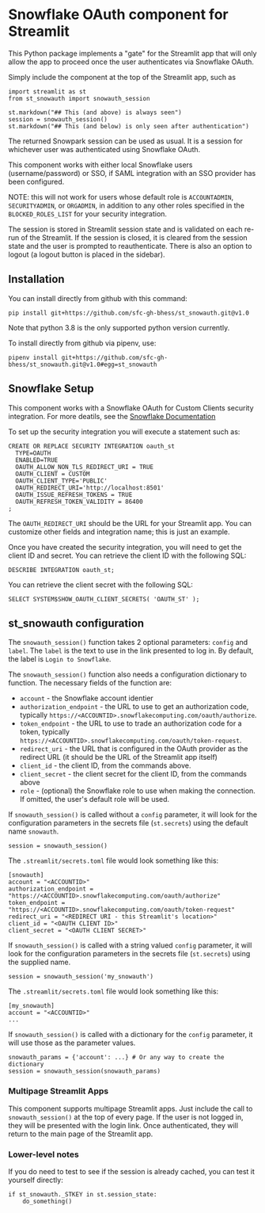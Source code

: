 # Snowflake OAuth component for Streamlit

This Python package implements a "gate" for the Streamlit app
that will only allow the app to proceed once the user authenticates
via Snowflake OAuth.

Simply include the component at the top of the Streamlit app, such as
```
import streamlit as st
from st_snowauth import snowauth_session

st.markdown("## This (and above) is always seen")
session = snowauth_session()
st.markdown("## This (and below) is only seen after authentication")
```

The returned Snowpark session can be used as usual. It is a session
for whichever user was authenticated using Snowflake OAuth.

This component works with either local Snowflake users (username/password)
or SSO, if SAML integration with an SSO provider has been configured. 

NOTE: this will not work for users whose default role is `ACCOUNTADMIN`,
`SECURITYADMIN`, or `ORGADMIN`, in addition to any other roles specified 
in the `BLOCKED_ROLES_LIST` for your security integration.

The session is stored in Streamlit session state and is validated
on each re-run of the Streamlit. If the session is closed, it is cleared
from the session state and the user is prompted to reauthenticate. There
is also an option to logout (a logout button is placed in the sidebar).

## Installation 

You can install directly from github with this command:
```
pip install git+https://github.com/sfc-gh-bhess/st_snowauth.git@v1.0
```
Note that python 3.8 is the only supported python version currently.

To install directly from github via pipenv, use:
```
pipenv install git+https://github.com/sfc-gh-bhess/st_snowauth.git@v1.0#egg=st_snowauth
```

## Snowflake Setup
This component works with a Snowflake OAuth for Custom Clients security integration.
For more deatils, see the [Snowflake Documentation](https://docs.snowflake.com/en/user-guide/oauth-custom)

To set up the security integration you will execute a statement such as:
```
CREATE OR REPLACE SECURITY INTEGRATION oauth_st
  TYPE=OAUTH
  ENABLED=TRUE
  OAUTH_ALLOW_NON_TLS_REDIRECT_URI = TRUE
  OAUTH_CLIENT = CUSTOM
  OAUTH_CLIENT_TYPE='PUBLIC'
  OAUTH_REDIRECT_URI='http://localhost:8501'
  OAUTH_ISSUE_REFRESH_TOKENS = TRUE
  OAUTH_REFRESH_TOKEN_VALIDITY = 86400
;
```
The `OAUTH_REDIRECT_URI` should be the URL for your Streamlit app. You 
can customize other fields and integration name; this is just an example.

Once you have created the security integration, you will need to get the
client ID and secret. You can retrieve the client ID with the following SQL:
```
DESCRIBE INTEGRATION oauth_st;
```

You can retrieve the client secret with the following SQL:
```
SELECT SYSTEM$SHOW_OAUTH_CLIENT_SECRETS( 'OAUTH_ST' );
```

## st_snowauth configuration
The `snowauth_session()` function takes 2 optional parameters: `config` and `label`.
The `label` is the text to use in the link presented to log in. By default, 
the label is `Login to Snowflake`.

The `snowauth_session()` function also needs a configuration dictionary to function.
The necessary fields of the function are:
* `account` - the Snowflake account identier
* `authorization_endpoint` - the URL to use to get an authorization code, typically `https://<ACCOUNTID>.snowflakecomputing.com/oauth/authorize`.
* `token_endpoint` - the URL to use to trade an authorization code for a token, typically `https://<ACCOUNTID>.snowflakecomputing.com/oauth/token-request`.
* `redirect_uri` - the URL that is configured in the OAuth provider as the redirect URL (it should be the URL of the Streamlit app itself)
* `client_id` - the client ID, from the commands above.
* `client_secret` - the client secret for the client ID, from the commands above
* `role` - (optional) the Snowflake role to use when making the connection. If omitted, the user's default role will be used.

If `snowauth_session()` is called without a `config` parameter, it will look for the
configuration parameters in the secrets file (`st.secrets`) using the default 
name `snowauth`.
```
session = snowauth_session()
```

The `.streamlit/secrets.toml` file would look something like this:
```
[snowauth]
account = "<ACCOUNTID>"
authorization_endpoint = "https://<ACCOUNTID>.snowflakecomputing.com/oauth/authorize"
token_endpoint = "https://<ACCOUNTID>.snowflakecomputing.com/oauth/token-request"
redirect_uri = "<REDIRECT URI - this Streamlit's location>"
client_id = "<OAUTH CLIENT ID>"
client_secret = "<OAUTH CLIENT SECRET>"
```

If `snowauth_session()` is called with a string valued `config` parameter, 
it will look for the configuration parameters in the secrets file (`st.secrets`) 
using the supplied name.
```
session = snowauth_session('my_snowauth')
```

The `.streamlit/secrets.toml` file would look something like this:
```
[my_snowauth]
account = "<ACCOUNTID>"
...
```

If `snowauth_session()` is called with a dictionary for the `config` parameter,
it will use those as the parameter values.
```
snowauth_params = {'account': ...} # Or any way to create the dictionary
session = snowauth_session(snowauth_params)
```

### Multipage Streamlit Apps
This component supports multipage Streamlit apps. Just include
the call to `snowauth_session()` at the top of every page. If 
the user is not logged in, they will be presented with the login
link. Once authenticated, they will return to the main page of the
Streamlit app.

### Lower-level notes
If you do need to test to see if the session is already cached,
you can test it yourself directly:
```
if st_snowauth._STKEY in st.session_state:
    do_something()
```